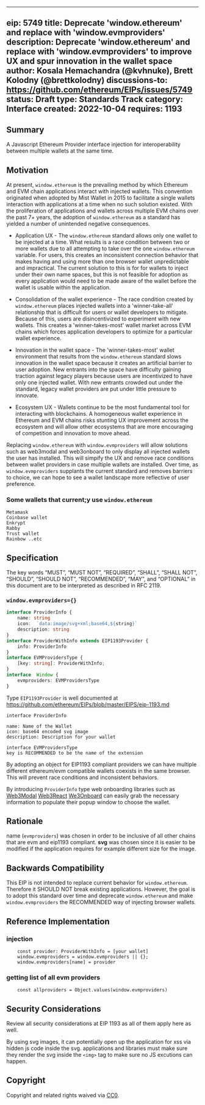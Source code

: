 

---
eip: 5749
title: Deprecate 'window.ethereum' and replace with 'window.evmproviders'
description: Deprecate 'window.ethereum' and replace with 'window.evmproviders' to improve UX and spur innovation in the wallet space
author: Kosala Hemachandra  (@kvhnuke), Brett Kolodny (@brettkolodny)
discussions-to: https://github.com/ethereum/EIPs/issues/5749
status: Draft
type: Standards Track
category: Interface
created: 2022-10-04
requires:  1193
---


## Summary

A Javascript Ethereum Provider interface injection for interoperability between multiple wallets at the same time.

## Motivation

At present, `window.ethereum` is the prevailing method by which Ethereum and EVM chain applications interact with injected wallets. This convention originated when adopted by Mist Wallet in 2015 to facilitate a single wallets interaction with applications at a time when no such solution existed. With the proliferation of applications and wallets across multiple EVM chains over the past 7+ years, the adoption of `window.ethereum` as a standard has yielded a number of unintended negative consequences.

- Application UX - The `window.ethereum` standard allows only one wallet to be injected at a time. What results is a race condition between two or more wallets due to all attempting to take over the one `window.ethereum` variable. For users, this creates an inconsistent connection behavior that makes having and using more than one browser wallet unpredictable and impractical. The current solution to this is for for wallets to inject under their own name spaces, but this is not feasible for adoption as every application would need to be made aware of the wallet before the wallet is usable within the application.

- Consolidation of the wallet experience - The race condition created by `window.ethereum` places injected wallets into a 'winner-take-all' relationship that is difficult for users or wallet developers to mitigate. Because of this, users are disincentivized to experiment with new wallets. This creates a 'winner-takes-most' wallet market across EVM chains which forces application developers to optimize for a particular wallet experience.

- Innovation in the wallet space - The 'winner-takes-most' wallet environment that results from the `window.ethereum` standard slows innovation in the wallet space because it creates an artificial barrier to user adoption. New entrants into the space have difficulty gaining traction against legacy players because users are incentivized to have only one injected wallet. With new entrants crowded out under the standard, legacy wallet providers are put under little pressure to innovate.

- Ecosystem UX - Wallets continue to be the most fundamental tool for interacting with blockchains. A homogeneous wallet experience in Ethereum and EVM chains risks stunting UX improvement across the ecosystem and will allow other ecosystems that are more encouraging of competition and innovation to move ahead. 


Replacing `window.ethereum` with `window.evmproviders` will allow solutions such as web3modal and web3onboard to only display all injected wallets the user has installed. This will simpify the UX and remove race conditions between wallet providers in case multiple wallets are installed. Over time, as `window.evmproviders` supplants the current standard and removes barriers to choice, we can hope to see a wallet landscape more reflective of user preference.



### Some wallets that current;y use `window.ethereum`
	Metamask
	Coinbase wallet
	Enkrypt
	Rabby
	Trust wallet
	Rainbow ..etc

## Specification
The key words “MUST”, “MUST NOT”, “REQUIRED”, “SHALL”, “SHALL NOT”, “SHOULD”, “SHOULD NOT”, “RECOMMENDED”, “MAY”, and “OPTIONAL” in this document are to be interpreted as described in RFC 2119.

### `window.evmproviders={}`


```typescript
interface ProviderInfo {
	name: string
	icon:  `data:image/svg+xml;base64,${string}`
	description: string
}
interface ProviderWithInfo extends EIP1193Provider {
	info: ProviderInfo
}
interface EVMProvidersType {
	[key: string]: ProviderWithInfo;
}
interface  Window {
	evmproviders: EVMProvidersType
}
```
Type `EIP1193Provider` is well documented at https://github.com/ethereum/EIPs/blob/master/EIPS/eip-1193.md

```
interface ProviderInfo

name: Name of the Wallet
icon: base64 encoded svg image
description: Description for your wallet
```

```
interface EVMProvidersType
key is RECOMMENDED to be the name of the extension
```
By adopting an object for EIP1193 compliant providers we can have multiple different ethereum/evm compatible wallets coexists in the same browser. This will prevent race conditions and inconsistent behaviors.

By introducing `ProviderInfo` type web onboarding libraries such as 
	[Web3Modal](https://github.com/WalletConnect/web3modal)
	[Web3React](https://github.com/Uniswap/web3-react)
	[We3Onboard](https://github.com/blocknative/web3-onboard)
can easily grab the necessary information to populate their popup window to choose the wallet. 



## Rationale
name (`evmproviders`)  was chosen in order to be inclusive of all other chains that are evm and eip1193 compliant. 
**svg** was chosen since it is easier to be modified if the application requires for example different size for the image. 

## Backwards Compatibility
This EIP is not intended to replace current behavior for `window.ethereum`. Therefore it SHOULD NOT break existing applications. However, the goal is to adopt this standard over time and deprecate `window.ethereum` and make `window.evmproviders` the RECOMMENDED way of injecting browser wallets. 


## Reference Implementation
### injection
```	
	const provider: ProviderWithInfo = [your wallet]
	window.evmproviders = window.evmproviders || {};
	window.evmproviders[name] = provider
```

### getting list of all evm providers
```
	const allproviders = Object.values(window.evmproviders)
```

## Security Considerations

Review all security considerations at EIP 1193 as all of them apply here as well. 

By using svg images, it can potentially open up the application for xss via hidden js code inside the svg. applications and libraries must make sure they render the svg inside the `<img>` tag to make sure no JS excutions can happen. 

## Copyright
Copyright and related rights waived via [CC0](../LICENSE.md).

